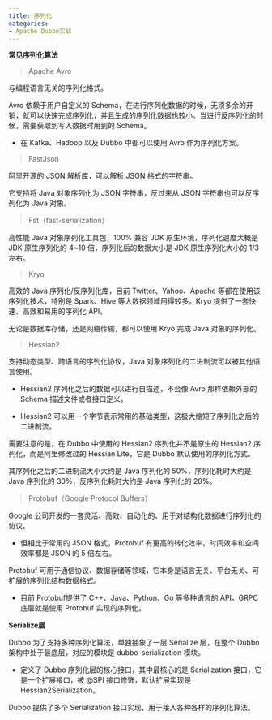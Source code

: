 ```yaml
---
title: 序列化
categories: 
- Apache Dubbo实战
---
```


**常见序列化算法**

> Apache Avro

与编程语言无关的序列化格式。

Avro 依赖于用户自定义的 Schema，在进行序列化数据的时候，无须多余的开销，就可以快速完成序列化，并且生成的序列化数据也较小。当进行反序列化的时候，需要获取到写入数据时用到的 Schema。

* 在 Kafka、Hadoop 以及 Dubbo 中都可以使用 Avro 作为序列化方案。

> FastJson

阿里开源的 JSON 解析库，可以解析 JSON 格式的字符串。

它支持将 Java 对象序列化为 JSON 字符串，反过来从 JSON 字符串也可以反序列化为 Java 对象。

> Fst（fast-serialization）

高性能 Java 对象序列化工具包，100% 兼容 JDK 原生环境，序列化速度大概是JDK 原生序列化的 4~10 倍，序列化后的数据大小是 JDK 原生序列化大小的 1/3 左右。

> Kryo

高效的 Java 序列化/反序列化库，目前 Twitter、Yahoo、Apache 等都在使用该序列化技术，特别是 Spark、Hive 等大数据领域用得较多。Kryo 提供了一套快速、高效和易用的序列化 API。

无论是数据库存储，还是网络传输，都可以使用 Kryo 完成 Java 对象的序列化。

> Hessian2

支持动态类型、跨语言的序列化协议，Java 对象序列化的二进制流可以被其他语言使用。

* Hessian2 序列化之后的数据可以进行自描述，不会像 Avro 那样依赖外部的 Schema 描述文件或者接口定义。

* Hessian2 可以用一个字节表示常用的基础类型，这极大缩短了序列化之后的二进制流。

需要注意的是，在 Dubbo 中使用的 Hessian2 序列化并不是原生的 Hessian2 序列化，而是阿里修改过的 Hessian Lite，它是 Dubbo 默认使用的序列化方式。

其序列化之后的二进制流大小大约是 Java 序列化的 50%，序列化耗时大约是 Java 序列化的 30%，反序列化耗时大约是 Java 序列化的 20%。

> Protobuf（Google Protocol Buffers）

Google 公司开发的一套灵活、高效、自动化的、用于对结构化数据进行序列化的协议。

* 但相比于常用的 JSON 格式，Protobuf 有更高的转化效率，时间效率和空间效率都是 JSON 的 5 倍左右。

Protobuf 可用于通信协议、数据存储等领域，它本身是语言无关、平台无关、可扩展的序列化结构数据格式。

* 目前 Protobuf提供了 C++、Java、Python、Go 等多种语言的 API，GRPC 底层就是使用 Protobuf 实现的序列化。

**Serialize层**

Dubbo 为了支持多种序列化算法，单独抽象了一层 Serialize 层，在整个 Dubbo 架构中处于最底层，对应的模块是 dubbo-serialization 模块。

* 定义了 Dubbo 序列化层的核心接口，其中最核心的是 Serialization 接口，它是一个扩展接口，被 @SPI 接口修饰，默认扩展实现是 Hessian2Serialization。

Dubbo 提供了多个 Serialization 接口实现，用于接入各种各样的序列化算法。
